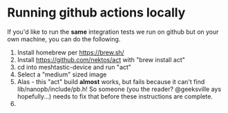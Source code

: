 # Running github actions locally

If you'd like to run the **same** integration tests we run on github but on your own machine, you can do the following.

1. Install homebrew per https://brew.sh/
2. Install https://github.com/nektos/act with "brew install act"
3. cd into meshtastic-device and run "act"
4. Select a "medium" sized image
5. Alas - this "act" build **almost** works, but fails because it can't find lib/nanopb/include/pb.h!  So someone (you the reader? @geeksville ays hopefully...) needs to fix that before these instructions are complete.
6. 
